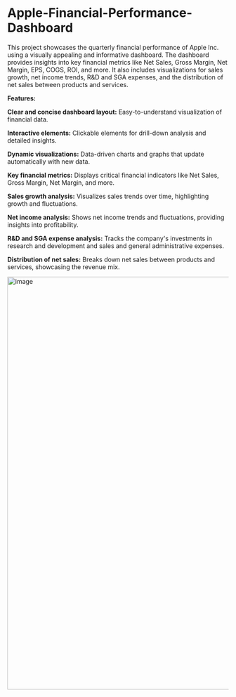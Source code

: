 # Apple-Financial-Performance-Dashboard
This project showcases the quarterly financial performance of Apple Inc. using a visually appealing and informative dashboard. 
The dashboard provides insights into key financial metrics like Net Sales, Gross Margin, Net Margin, EPS, COGS, ROI, and more. It also includes visualizations for sales growth, net income trends, R&D and SGA expenses, and the distribution of net sales between products and services.

**Features:**

**Clear and concise dashboard layout:** Easy-to-understand visualization of financial data.

**Interactive elements:** Clickable elements for drill-down analysis and detailed insights.

**Dynamic visualizations:** Data-driven charts and graphs that update automatically with new data.

**Key financial metrics:** Displays critical financial indicators like Net Sales, Gross Margin, Net Margin, and more.

**Sales growth analysis:** Visualizes sales trends over time, highlighting growth and fluctuations.

**Net income analysis:** Shows net income trends and fluctuations, providing insights into profitability.

**R&D and SGA expense analysis:** Tracks the company's investments in research and development and sales and general administrative expenses.

**Distribution of net sales:** Breaks down net sales between products and services, showcasing the revenue mix.

<img width="940" alt="image" src="https://github.com/user-attachments/assets/e14d2351-93fd-4949-917d-3363fefd9c64">

